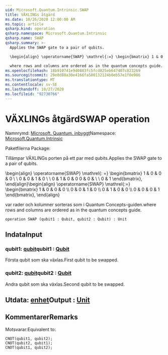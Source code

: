 ```yaml
---
uid: Microsoft.Quantum.Intrinsic.SWAP
title: VÄXLINGs åtgärd
ms.date: 10/26/2020 12:00:00 AM
ms.topic: article
qsharp.kind: operation
qsharp.namespace: Microsoft.Quantum.Intrinsic
qsharp.name: SWAP
qsharp.summary: >-
  Applies the SWAP gate to a pair of qubits.

  \begin{align} \operatorname{SWAP} \mathrel{:=} \begin{bmatrix} 1 & 0 & 0 & 0 \\\\ 0 & 0 & 1 & 0 \\\\ 0 & 1 & 0 & 0 \\\\ 0 & 0 & 0 & 1 \end{bmatrix}, \end{align}

  where rows and columns are ordered as in the quantum concepts guide.
ms.openlocfilehash: 18b910741e9d0883fc5fcd025eb647407c823269
ms.sourcegitcommit: 29e0d88a30e4166fa580132124b0eb57e1f0e986
ms.translationtype: MT
ms.contentlocale: sv-SE
ms.lasthandoff: 10/27/2020
ms.locfileid: "92730766"
---
```

# <a name="swap-operation"></a><span data-ttu-id="2b256-102">VÄXLINGs åtgärd</span><span class="sxs-lookup"><span data-stu-id="2b256-102">SWAP operation</span></span>

<span data-ttu-id="2b256-103">Namnrymd: [Microsoft. Quantum. inbyggt](xref:Microsoft.Quantum.Intrinsic)</span><span class="sxs-lookup"><span data-stu-id="2b256-103">Namespace: [Microsoft.Quantum.Intrinsic](xref:Microsoft.Quantum.Intrinsic)</span></span>

<span data-ttu-id="2b256-104">Paketfilerna [](https://nuget.org/packages/)</span><span class="sxs-lookup"><span data-stu-id="2b256-104">Package: [](https://nuget.org/packages/)</span></span>


<span data-ttu-id="2b256-105">Tillämpar VÄXLINGs porten på ett par med qubits.</span><span class="sxs-lookup"><span data-stu-id="2b256-105">Applies the SWAP gate to a pair of qubits.</span></span>

<span data-ttu-id="2b256-106">\begin{align} \operatorname{SWAP} \mathrel{: =} \begin{bmatrix} 1 & 0 & 0 & 0 \\ \\ 0 & 0 & 1 & 0 \\ \\ 0 & 1 & 0 & 0 0 & 0 & \\ \\ 0 & 1 \end{bmatrix}, \end{align}</span><span class="sxs-lookup"><span data-stu-id="2b256-106">\begin{align} \operatorname{SWAP} \mathrel{:=} \begin{bmatrix} 1 & 0 & 0 & 0 \\\\ 0 & 0 & 1 & 0 \\\\ 0 & 1 & 0 & 0 \\\\ 0 & 0 & 0 & 1 \end{bmatrix}, \end{align}</span></span>

<span data-ttu-id="2b256-107">var rader och kolumner sorteras som i Quantum Concepts-guiden.</span><span class="sxs-lookup"><span data-stu-id="2b256-107">where rows and columns are ordered as in the quantum concepts guide.</span></span>

```qsharp
operation SWAP (qubit1 : Qubit, qubit2 : Qubit) : Unit
```


## <a name="input"></a><span data-ttu-id="2b256-108">Indata</span><span class="sxs-lookup"><span data-stu-id="2b256-108">Input</span></span>

### <a name="qubit1--qubit"></a><span data-ttu-id="2b256-109">qubit1: [qubit](xref:microsoft.quantum.lang-ref.qubit)</span><span class="sxs-lookup"><span data-stu-id="2b256-109">qubit1 : [Qubit](xref:microsoft.quantum.lang-ref.qubit)</span></span>

<span data-ttu-id="2b256-110">Första qubit som ska växlas.</span><span class="sxs-lookup"><span data-stu-id="2b256-110">First qubit to be swapped.</span></span>


### <a name="qubit2--qubit"></a><span data-ttu-id="2b256-111">qubit2: [qubit](xref:microsoft.quantum.lang-ref.qubit)</span><span class="sxs-lookup"><span data-stu-id="2b256-111">qubit2 : [Qubit](xref:microsoft.quantum.lang-ref.qubit)</span></span>

<span data-ttu-id="2b256-112">Andra qubit som ska växlas.</span><span class="sxs-lookup"><span data-stu-id="2b256-112">Second qubit to be swapped.</span></span>



## <a name="output--unit"></a><span data-ttu-id="2b256-113">Utdata: [enhet](xref:microsoft.quantum.lang-ref.unit)</span><span class="sxs-lookup"><span data-stu-id="2b256-113">Output : [Unit](xref:microsoft.quantum.lang-ref.unit)</span></span>



## <a name="remarks"></a><span data-ttu-id="2b256-114">Kommentarer</span><span class="sxs-lookup"><span data-stu-id="2b256-114">Remarks</span></span>

<span data-ttu-id="2b256-115">Motsvarar:</span><span class="sxs-lookup"><span data-stu-id="2b256-115">Equivalent to:</span></span>

```qsharp
CNOT(qubit1, qubit2);
CNOT(qubit2, qubit1);
CNOT(qubit1, qubit2);
```